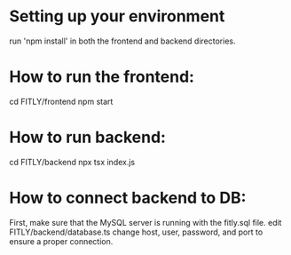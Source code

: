 # Setting up your environment
run 'npm install' in both the frontend and backend directories.

# How to run the frontend:
cd FITLY/frontend
npm start

# How to run backend:
cd FITLY/backend
npx tsx index.js

# How to connect backend to DB:
First, make sure that the MySQL server is running with the fitly.sql file.
edit FITLY/backend/database.ts
change host, user, password, and port to ensure a proper connection.
